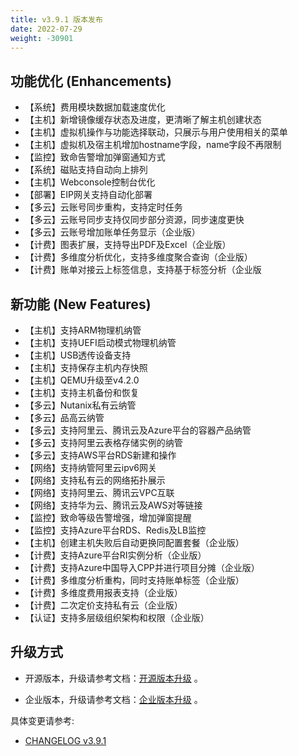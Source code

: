 ```yaml
---
title: v3.9.1 版本发布
date: 2022-07-29
weight: -30901
---
```



## 功能优化 (Enhancements)

- 【系统】费用模块数据加载速度优化
- 【主机】新增镜像缓存状态及进度，更清晰了解主机创建状态
- 【主机】虚拟机操作与功能选择联动，只展示与用户使用相关的菜单
- 【主机】虚拟机及宿主机增加hostname字段，name字段不再限制
- 【监控】致命告警增加弹窗通知方式
- 【系统】磁贴支持自动向上排列
- 【主机】Webconsole控制台优化
- 【部署】EIP网关支持自动化部署
- 【多云】云账号同步重构，支持定时任务
- 【多云】云账号同步支持仅同步部分资源，同步速度更快
- 【多云】云账号增加账单任务显示（企业版）
- 【计费】图表扩展，支持导出PDF及Excel（企业版）
- 【计费】多维度分析优化，支持多维度聚合查询（企业版）
- 【计费】账单对接云上标签信息，支持基于标签分析（企业版

## 新功能 (New Features)

- 【主机】支持ARM物理机纳管
- 【主机】支持UEFI启动模式物理机纳管
- 【主机】USB透传设备支持
- 【主机】支持保存主机内存快照
- 【主机】QEMU升级至v4.2.0
- 【主机】支持主机备份和恢复
- 【多云】Nutanix私有云纳管
- 【多云】品高云纳管
- 【多云】支持阿里云、腾讯云及Azure平台的容器产品纳管
- 【多云】支持阿里云表格存储实例的纳管
- 【多云】支持AWS平台RDS新建和操作
- 【网络】支持纳管阿里云ipv6网关
- 【网络】支持私有云的网络拓扑展示
- 【网络】支持阿里云、腾讯云VPC互联
- 【网络】支持华为云、腾讯云及AWS对等链接
- 【监控】致命等级告警增强，增加弹窗提醒
- 【监控】支持Azure平台RDS、Redis及LB监控
- 【主机】创建主机失败后自动更换同配置套餐（企业版）
- 【计费】支持Azure平台RI实例分析（企业版）
- 【计费】支持Azure中国导入CPP并进行项目分摊（企业版）
- 【计费】多维度分析重构，同时支持账单标签（企业版）
- 【计费】多维度费用报表支持（企业版）
- 【计费】二次定价支持私有云（企业版）
- 【认证】支持多层级组织架构和权限（企业版）

## 升级方式

- 开源版本，升级请参考文档：[开源版本升级](https://www.cloudpods.org/zh/docs/setup/upgrade/) 。

- 企业版本，升级请参考文档：[企业版本升级](https://docs.yunion.cn/zh/docs/quick/upgrade/) 。

具体变更请参考:

- [CHANGELOG v3.9.1](https://www.cloudpods.org/zh/docs/development/changelog/release-3.9/3-9-1/)

